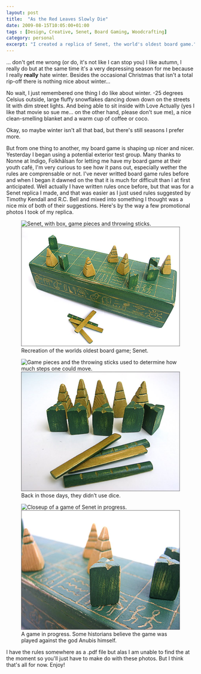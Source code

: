 ```yaml
---
layout: post
title:  "As the Red Leaves Slowly Die"
date: 2009-08-15T10:05:00+01:00
tags : [Design, Creative, Senet, Board Gaming, Woodcrafting]
category: personal
excerpt: "I created a replica of Senet, the world's oldest board game."
--- 
```

... don't get me wrong (or do, it's not like I can stop you) I like autumn, I really do but at the same time it's a very depressing season for me because I really **really** hate winter. Besides the occasional Christmas that isn't a total rip-off there is nothing nice about winter...

No wait, I just remembered one thing I do like about winter. -25 degrees Celsius outside, large fluffy snowflakes dancing down down on the streets lit with dim street lights. And being able to sit inside with Love Actually (yes I like that movie so sue me... on the other hand, please don't sue me), a nice clean-smelling blanket and a warm cup of coffee or coco.

Okay, so maybe winter isn't all that bad, but there's still seasons I prefer more.

But from one thing to another, my board game is shaping up nicer and nicer. Yesterday I began using a potential exterior test group. Many thanks to Nonne at Indigo, Folkhälsan for letting me have my board game at their youth café, I'm very curious to see how it pans out, especially wether the rules are comprensable or not. I've never writted board game rules before and when I began it dawned on the that it is much for difficult than I at first anticipated. Well actually I have written rules once before, but that was for a Senet replica I made, and that was easier as I just used rules suggested by Timothy Kendall and R.C. Bell and mixed into something I thought was a nice mix of both of their suggestions. Here's by the way a few promotional photos I took of my replica.

<figure>
    <img class="js-lazy-load" data-original="/assets/posts/2009/august/as-the-red-leaves-slowly-die/senet-7.jpg" alt="Senet, with box, game pieces and throwing sticks.">
  <noscript>
    <img src="/assets/posts/2009/august/as-the-red-leaves-slowly-die/senet-7.jpg" alt="Senet, with box, game pieces and throwing sticks.">
  </noscript>
  <figcaption>Recreation of the worlds oldest board game; Senet.</figcaption>
</figure>

<figure>
    <img class="js-lazy-load" data-original="/assets/posts/2009/august/as-the-red-leaves-slowly-die/senet-5.jpg" alt="Game pieces and the throwing sticks used to determine how much steps one could move.">
  <noscript>
    <img src="/assets/posts/2009/august/as-the-red-leaves-slowly-die/senet-5.jpg" alt="Game pieces and the throwing sticks used to determine how much steps one could move.">
  </noscript>
  <figcaption>Back in those days, they didn’t use dice.</figcaption>
</figure>

<figure>
    <img class="js-lazy-load" data-original="/assets/posts/2009/august/as-the-red-leaves-slowly-die/senet-8.jpg" alt="Closeup of a game of Senet in progress.">
  <noscript>
    <img src="/assets/posts/2009/august/as-the-red-leaves-slowly-die/senet-8.jpg" alt="Closeup of a game of Senet in progress.">
  </noscript>
  <figcaption>A game in progress. Some historians believe the game was played against the god Anubis himself.</figcaption>
</figure>

I have the rules somewhere as a .pdf file but alas I am unable to find the at the moment so you'll just have to make do with these photos. But I think that's all for now. Enjoy! 